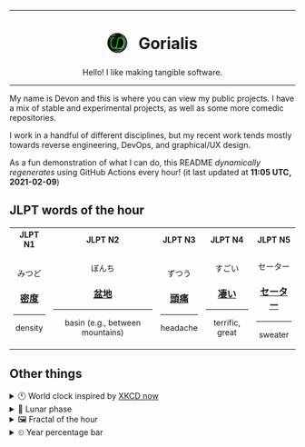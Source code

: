 ***

<h1 align="center">
<sub>
    <img src="readme/resources/avatar.png" height="36">
</sub>
&nbsp;
Gorialis
</h1>
<p align="center">
Hello! I like making tangible software.
</p>

***

My name is Devon and this is where you can view my public projects. I have a mix of stable and experimental projects, as well as some more comedic repositories.

I work in a handful of different disciplines, but my recent work tends mostly towards reverse engineering, DevOps, and graphical/UX design.

As a fun demonstration of what I can do, this README *dynamically regenerates* using GitHub Actions every hour! (it last updated at **11:05 UTC, 2021-02-09**)

<h2>JLPT words of the hour</h2>
<table>
    <tr>
        <th>JLPT N1</th>
        <th>JLPT N2</th>
        <th>JLPT N3</th>
        <th>JLPT N4</th>
        <th>JLPT N5</th>
    </tr>
    <tr>
        <td>
            <p align="center">みつど</p>
            <h3 align="center"><b><a href="https://jisho.org/search/%E5%AF%86%E5%BA%A6">密度</a></b></h3>
            <hr>
            <p align="center">density</p>
        </td>
        <td>
            <p align="center">ぼんち</p>
            <h3 align="center"><b><a href="https://jisho.org/search/%E7%9B%86%E5%9C%B0">盆地</a></b></h3>
            <hr>
            <p align="center">basin (e.g.,<wbr> between mountains)</p>
        </td>
        <td>
            <p align="center">ずつう</p>
            <h3 align="center"><b><a href="https://jisho.org/search/%E9%A0%AD%E7%97%9B">頭痛</a></b></h3>
            <hr>
            <p align="center">headache</p>
        </td>
        <td>
            <p align="center">すごい</p>
            <h3 align="center"><b><a href="https://jisho.org/search/%E5%87%84%E3%81%84">凄い</a></b></h3>
            <hr>
            <p align="center">terrific,<wbr> great</p>
        </td>
        <td>
            <p align="center">セーター</p>
            <h3 align="center"><b><a href="https://jisho.org/search/%E3%82%BB%E3%83%BC%E3%82%BF%E3%83%BC">セーター</a></b></h3>
            <hr>
            <p align="center">sweater</p>
        </td>
    </tr>
</table>

<h2>Other things</h2>
<details>
<summary>🕚  World clock inspired by <a href="https://xkcd.com/now">XKCD now</a></summary>

> <img src="generated/now.png" width="512">

</details>
<details>
<summary>🌙 Lunar phase</summary>

The moon is approximately 94.33% through its phase ().

</details>
<details>
<summary>&#x1f5bc; Fractal of the hour</summary>

> <img src="generated/fractal.png" width="512">

</details>
<details>
<summary>&#x23f2; Year percentage bar</summary>
<pre><code>2021 [██▁▁▁▁▁▁▁▁▁▁▁▁▁▁▁▁▁▁] 10.81%</code></pre>
</details>
